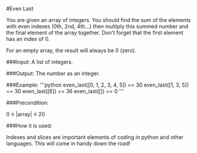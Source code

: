 #Even Last

You are given an array of integers. You should find the sum of the elements with even indexes (0th, 2nd, 4th...) then multiply this summed number and the final element of the array together. Don't forget that the first element has an index of 0.

For an empty array, the result will always be 0 (zero).

###Input: A list of integers.

###Output: The number as an integer.

###Example:
'''python
even_last([0, 1, 2, 3, 4, 5]) == 30
even_last([1, 3, 5]) == 30
even_last([6]) == 36
even_last([]) == 0
'''

###Precondition:

0 ≤ |array| ≤ 20

###How it is used:

Indexes and slices are important elements of coding in python and other languages. This will come in handy down the road!
